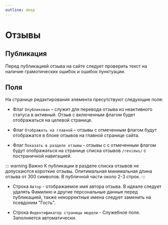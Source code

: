 ```yaml
---
outline: deep
---
```

# Отзывы

## Публикация

Перед публикацией отзыва на сайте следует проверить текст на наличие грамотических ошибок и ошибок пунктуации.

## Поля

На странице редактирования элемента пресутствуют следующие поля:

- Флаг `Опубликован` – служит для перевода отзыва из неактивного статуса в активный. Отзыв с включенным флагом будет отображаться на целевой странице.

- Флаг `Отображать на главной` – отзывы с отмеченным флагом будут отображатся в блоке отзывов на главной странице сайта.

- Флаг `Показать в разделе отзывы` - отзывы с с отмеченным флагом будут отображаться на странице списка отзывов `/reviews/` с постраничной навигацией.

::: warning Важно
К публикации в разделе списка отзывов не допускаются короткие отзывы. Опитимальная минимальная длина отзыва от 300 символов. В публичной части около 2-3 строк.
:::

- Строка `Автор` - отображаемое имя автора отзыва. В идеале следует удалять Фамилию и другие персональные данные перед публикацией, также некорректные имена следует заменить на псевдоним "Гость".

- Строка `Индентификатор страницы модели` - Служебное поле. Заполняется автоматически.